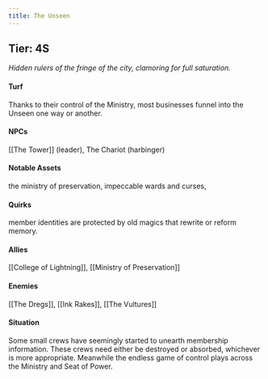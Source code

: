 ```yaml
---
title: The Unseen
---
```


## Tier: 4S
*Hidden rulers of the fringe of the city, clamoring for full saturation.* 

#### **Turf**
Thanks to their control of the Ministry, most businesses funnel into the Unseen one way or another.

#### **NPCs**
[[The Tower]] (leader), The Chariot (harbinger)

#### **Notable Assets**
the ministry of preservation, impeccable wards and curses, 

#### **Quirks**
member identities are protected by old magics that rewrite or reform memory.

#### **Allies**
[[College of Lightning]], [[Ministry of Preservation]] 

#### **Enemies**
[[The Dregs]], [[Ink Rakes]], [[The Vultures]]

#### **Situation**
Some small crews have seemingly started to unearth membership information. These crews need either be destroyed or absorbed, whichever is more appropriate. Meanwhile the endless game of control plays across the Ministry and Seat of Power. 
